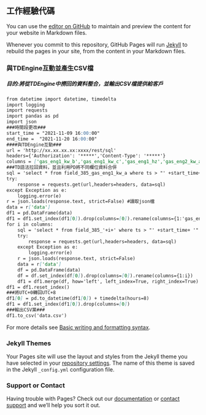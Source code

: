 ## 工作經驗代碼
You can use the [editor on GitHub](https://github.com/john20118/MyPortfolio/edit/gh-pages/index.md) to maintain and preview the content for your website in Markdown files.

Whenever you commit to this repository, GitHub Pages will run [Jekyll](https://jekyllrb.com/) to rebuild the pages in your site, from the content in your Markdown files.

### 與TDEngine互動並產生CSV檔

##### 目的:將從TDEngine中撈回的資料整合，並輸出CSV檔提供給客戶

```markdown
from datetime import datetime, timedelta
import logging
import requests
import pandas as pd
import json
###時間段更改###
start_time = "2021-11-09 16:00:00"
end_time =  "2021-11-20 16:00:00"
####與TDEngine互動###
url = 'http://xx.xx.xx.xx:xxxx/rest/sql'
headers={'Authorization': '*****','Content-Type': '*****'}
columns = ['gas_eng1_kw_b','gas_eng1_kw_c','gas_eng1_hz','gas_eng2_kw_a','gas_eng2_kw_b','gas_eng2_kw_c','gas_eng2_hz','inv_2_kw']
###TD語法拉回資料，並且利用PD將不同欄位資料合併
sql = 'select * from field_385_gas_eng1_kw_a where ts > "' +start_time+ '" and ts < "' + end_time + '"'
try:
    response = requests.get(url,headers=headers, data=sql)
except Exception as e:
    logging.error(e)
r = json.loads(response.text, strict=False) #讀取json檔
data = r['data']
df1 = pd.DataFrame(data)
df1 = df1.set_index(df1[0]).drop(columns=[0]).rename(columns={1:'gas_eng1_kw_a'})
for i in columns:
    sql = 'select * from field_385_'+i+' where ts > "' +start_time+ '" and ts < "' + end_time + '"'
    try:
        response = requests.get(url,headers=headers, data=sql)
    except Exception as e:
        logging.error(e)
    r = json.loads(response.text, strict=False)
    data = r['data']
    df = pd.DataFrame(data)
    df = df.set_index(df[0]).drop(columns=[0]).rename(columns={1:i})
    df1 = df1.merge(df, how='left', left_index=True, right_index=True)
df1 = df1.reset_index()
###將UTC+0轉回UTC+8
df1[0] = pd.to_datetime(df1[0]) + timedelta(hours=8)
df1 = df1.set_index(df1[0]).drop(columns=[0])
###輸出CSV黨###
df1.to_csv('data.csv')
```

For more details see [Basic writing and formatting syntax](https://docs.github.com/en/github/writing-on-github/getting-started-with-writing-and-formatting-on-github/basic-writing-and-formatting-syntax).

### Jekyll Themes

Your Pages site will use the layout and styles from the Jekyll theme you have selected in your [repository settings](https://github.com/john20118/MyPortfolio/settings/pages). The name of this theme is saved in the Jekyll `_config.yml` configuration file.

### Support or Contact

Having trouble with Pages? Check out our [documentation](https://docs.github.com/categories/github-pages-basics/) or [contact support](https://support.github.com/contact) and we’ll help you sort it out.
